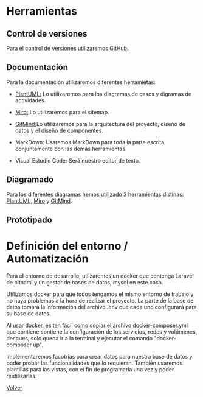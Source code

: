 # Herramientas

## Control de versiones

Para el control de versiones utilizaremos [GitHub](https://github.com/Skale21k/Keyng-DWES).

## Documentación[](https://github.com/Skale21k/Keyng-DWES)

Para la documentación utilizaremos diferentes herramietas:

- [PlantUML:](www.plantuml.com) Lo utilizaremos para los diagramas de casos y digramas de actividades.

- [Miro:](https://miro.com/) Lo utilizaremos para el sitemap.

- [GitMind:](https://gitmind.com/es/)Lo utilizaremos para la arquitectura del proyecto, diseño de datos y el diseño de componentes.

- MarkDown: Usaremos MarkDown para toda la parte escrita conjuntamente con las demás herramientas.

- Visual Estudio Code: Será nuestro editor de texto.

## Diagramado

Para los diferentes diagramas hemos utilizado 3 herramientas distinas: [PlantUML](www.plantuml.com), [Miro](https://miro.com/) y [GitMind](https://gitmind.com/es/).

## Prototipado

# Definición del entorno / Automatización

Para el entorno de desarrollo, utlizaremos un docker que contenga Laravel de bitnami y un gestor de bases de datos, mysql en este caso.

Utilizamos docker para que todos tengamos el mismo entorno de trabajo y no haya problemas a la hora de realizar el proyecto.
La parte de la base de datos tomará la información del archivo .env que cada uno configurará para su base de datos.

Al usar docker, es tan fácil como copiar el archivo docker-composer.yml que contiene contiene la configuración de los servicios, redes y volúmenes, despues, solo queda ir a la terminal y ejecutar el comando "docker-composer up".

Implementaremos facotrías para crear datos para nuestra base de datos y poder probar las funcionalidades que lo requieran.
También usaremos plantillas para las vistas, con el fin de programarla una vez y poder reutilizarlas.

[Volver](../Diseño.md)